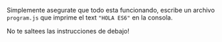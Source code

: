 Simplemente asegurate que todo esta funcionando, escribe un archivo `program.js`
que imprime el text `"HOLA ES6"` en la consola.

No te saltees las instrucciones de debajo!
